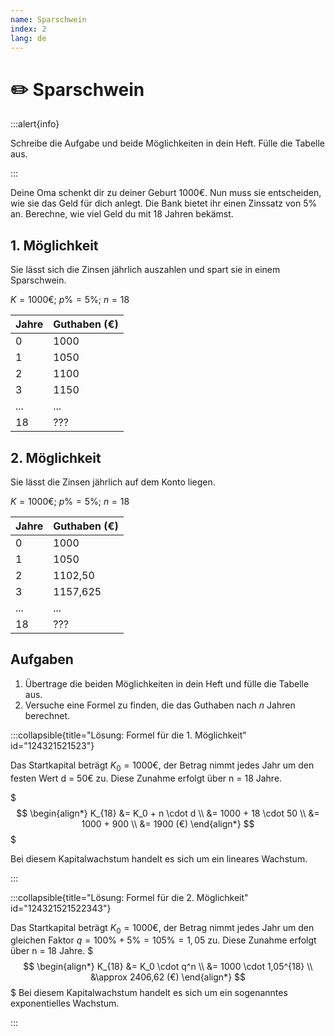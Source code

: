 ```yaml
---
name: Sparschwein
index: 2
lang: de
---
```


# ✏️ Sparschwein

:::alert{info}

Schreibe die Aufgabe und beide Möglichkeiten in dein Heft. Fülle die Tabelle aus.

:::

Deine Oma schenkt dir zu deiner Geburt 1000€. Nun muss sie entscheiden, wie sie das Geld für dich anlegt. Die Bank bietet ihr einen Zinssatz von 5% an. Berechne, wie viel Geld du mit 18 Jahren bekämst. 
## 1. Möglichkeit

Sie lässt sich die Zinsen jährlich auszahlen und spart sie in einem Sparschwein.

$K=1000€$; $p\%=5\%$; $n=18$

| Jahre | Guthaben (€) |
| ----- | ------------- |
| 0     | 1000          |
| 1     | 1050          |
| 2 | 1100 |
| 3 | 1150 |
| ... | ... |
| 18 | ??? |

## 2. Möglichkeit

Sie lässt die Zinsen jährlich auf dem Konto liegen.

$K=1000€$; $p\%=5\%$; $n=18$

| Jahre | Guthaben (€) |
| ----- | ------------- |
| 0     | 1000          | 
| 1     | 1050          | 
| 2 | 1102,50 | 
| 3 | 1157,625 |
| ... | ... |
| 18 | ??? |

## Aufgaben

1. Übertrage die beiden Möglichkeiten in dein Heft und fülle die Tabelle aus.
2. Versuche eine Formel zu finden, die das Guthaben nach $n$ Jahren berechnet.

:::collapsible{title="Lösung: Formel für die 1. Möglichkeit" id="124321521523"}

Das Startkapital beträgt $K_{0} = 1000 €$, der Betrag nimmt jedes Jahr um den festen Wert d = 50€ zu. Diese Zunahme erfolgt über n = 18 Jahre.

$$$
\begin{align*}
K_{18} &= K_0 + n \cdot d \\
    &= 1000 + 18 \cdot 50 \\
    &= 1000 + 900 \\
    &= 1900 (€)
\end{align*}
$$$

Bei diesem Kapitalwachstum handelt es sich um ein lineares Wachstum.

:::

:::collapsible{title="Lösung: Formel für die 2. Möglichkeit" id="124321521522343"}

Das Startkapital beträgt $K_{0} = 1000 €$, der Betrag nimmt jedes Jahr um den gleichen Faktor $q=100\%+5\% = 105\% = 1,05$ zu. Diese Zunahme erfolgt über n = 18 Jahre.
$$$
\begin{align*}
K_{18} &= K_0 \cdot q^n \\
    &= 1000 \cdot 1,05^{18} \\
    &\approx 2406,62 (€)
\end{align*}
$$$
Bei diesem Kapitalwachstum handelt es sich um ein sogenanntes exponentielles Wachstum.

:::

